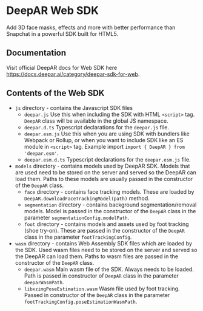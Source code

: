 # DeepAR Web SDK

Add 3D face masks, effects and more with better performance than Snapchat in a powerful SDK built for HTML5.

## Documentation

Visit official DeepAR docs for Web SDK here https://docs.deepar.ai/category/deepar-sdk-for-web.

## Contents of the Web SDK

- `js` directory - contains the Javascript SDK files
  - `deepar.js` Use this when including the SDK with HTML `<script>` tag. `DeepAR` class will be available in the global JS namespace.
  - `deepar.d.ts` Typescript declarations for the `deepar.js` file.
  - `deepar.esm.js` Use this when you are using SDK with bundlers like Webpack or Rollup, or when you want to include SDK like an ES module in `<script>` tag. Example import `import { DeepAR } from 'deepar.esm'`.
  - `deepar.esm.d.ts` Typescript declarations for the `deepar.esm.js` file.
- `models` directory - contains models used by DeepAR SDK. Models that are used need to be stored on the server and served so the DeepAR can load them. Paths to these models are usually passed in the constructor of the `DeepAR` class.
  - `face` directory - contains face tracking models. These are loaded by `DeepAR.downloadFaceTrackingModel(path)` method.
  - `segmentation` directory - contains background segmentation/removal models. Model is passed in the constructor of the `DeepAR` class in the parameter `segmentationConfig.modelPath`.
  - `foot` directory - contains models and assets used by foot tracking (shoe try-on). These are passed in the constructor of the `DeepAR` class in the parameter `footTrackingConfig`.
- `wasm` directory - contains Web Assembly SDK files which are loaded by the SDK. Used wasm files need to be stored on the server and served so the DeepAR can load them. Paths to wasm files are passed in the constructor of the `DeepAR` class.
  - `deepar.wasm` Main wasm file of the SDK. Always needs to be loaded. Path is passed in constructor of `DeepAR` class in the parameter `deeparWasmPath`.
  - `libxzimgPoseEstimation.wasm` Wasm file used by foot tracking. Passed in constructor of the `DeepAR` class in the parameter `footTrackingConfig.poseEstimationWasmPath`.